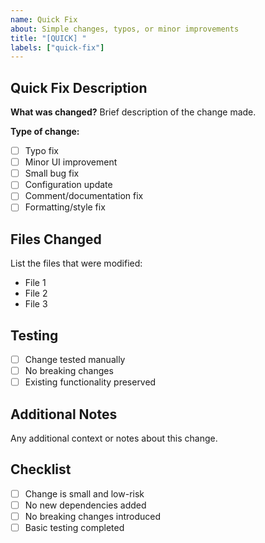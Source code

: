 ```yaml
---
name: Quick Fix
about: Simple changes, typos, or minor improvements
title: "[QUICK] "
labels: ["quick-fix"]
---
```


## Quick Fix Description

**What was changed?**
Brief description of the change made.

**Type of change:**

- [ ] Typo fix
- [ ] Minor UI improvement
- [ ] Small bug fix
- [ ] Configuration update
- [ ] Comment/documentation fix
- [ ] Formatting/style fix

## Files Changed

List the files that were modified:

- File 1
- File 2
- File 3

## Testing

- [ ] Change tested manually
- [ ] No breaking changes
- [ ] Existing functionality preserved

## Additional Notes

Any additional context or notes about this change.

## Checklist

- [ ] Change is small and low-risk
- [ ] No new dependencies added
- [ ] No breaking changes introduced
- [ ] Basic testing completed
